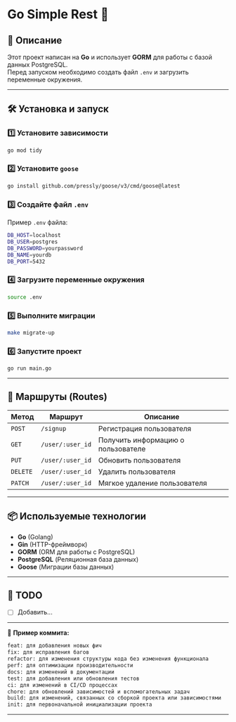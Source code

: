 # Go Simple Rest 🚀

## 📌 Описание
Этот проект написан на **Go** и использует **GORM** для работы с базой данных PostgreSQL.  
Перед запуском необходимо создать файл `.env` и загрузить переменные окружения.

---

## 🛠️ Установка и запуск

### 1️⃣ Установите зависимости
```sh
go mod tidy
```

### 2️⃣ Установите `goose`
```sh
go install github.com/pressly/goose/v3/cmd/goose@latest
```

### 3️⃣ Создайте файл `.env`  
Пример `.env` файла:
```sh
DB_HOST=localhost
DB_USER=postgres
DB_PASSWORD=yourpassword
DB_NAME=yourdb
DB_PORT=5432
```

### 4️⃣ Загрузите переменные окружения
```sh
source .env
```

### 5️⃣ Выполните миграции
```sh
make migrate-up
```

### 6️⃣ Запустите проект
```sh
go run main.go
```


---

## 🚏 Маршруты (Routes)

| Метод  | Маршрут          | Описание                     |
|--------|-----------------|-----------------------------|
| `POST` | `/signup`       | Регистрация пользователя   |
| `GET`  | `/user/:user_id` | Получить информацию о пользователе |
| `PUT`  | `/user/:user_id` | Обновить пользователя |
| `DELETE` | `/user/:user_id` | Удалить пользователя |
| `PATCH` | `/user/:user_id` | Мягкое удаление пользователя |

---

## 📦 Используемые технологии
- **Go** (Golang)
- **Gin** (HTTP-фреймворк)
- **GORM** (ORM для работы с PostgreSQL)
- **PostgreSQL** (Реляционная база данных)
- **Goose** (Миграции базы данных)

---

## 🎯 TODO
- [ ] Добавить...

---
 

📌 **Пример коммита:**  
```sh
feat: для добавления новых фич  
fix: для исправления багов  
refactor: для изменения структуры кода без изменения функционала  
perf: для оптимизации производительности  
docs: для изменений в документации  
test: для добавления или обновления тестов  
ci: для изменений в CI/CD процессах  
chore: для обновлений зависимостей и вспомогательных задач  
build: для изменений, связанных со сборкой проекта или зависимостями  
init: для первоначальной инициализации проекта  
```

---

